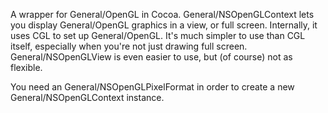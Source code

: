 

A wrapper for General/OpenGL in Cocoa. General/NSOpenGLContext lets you display General/OpenGL graphics in a view, or full screen. Internally, it uses CGL to set up General/OpenGL. It's much simpler to use than CGL itself, especially when you're not just drawing full screen. General/NSOpenGLView is even easier to use, but (of course) not as flexible.

You need an General/NSOpenGLPixelFormat in order to create a new General/NSOpenGLContext instance.